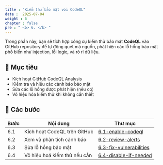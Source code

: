 ```yaml
---
title : "Kiểm thử bảo mật với CodeQL"
date :  2025-07-04 
weight : 6 
chapter : false
pre : " <b> 6. </b> "
---
```


Trong phần này, bạn sẽ tích hợp công cụ kiểm thử bảo mật **CodeQL** vào GitHub repository để tự động quét mã nguồn, phát hiện các lỗ hổng bảo mật phổ biến như injection, lỗi logic, và rò rỉ dữ liệu.

## 🎯 Mục tiêu

- Kích hoạt GitHub CodeQL Analysis
- Kiểm tra và hiểu các cảnh báo bảo mật
- Sửa các lỗ hổng được phát hiện (nếu có)
- Vô hiệu hóa kiểm thử khi không cần thiết

## 🧩 Các bước

| Bước | Nội dung | Thư mục |
|------|----------|---------|
| 6.1 | Kích hoạt CodeQL trên GitHub | [6.1-enable-codeql](6.1-enable-codeql/) |
| 6.2 | Xem và phân tích cảnh báo | [6.2-review-alerts](6.2-review-alerts/) |
| 6.3 | Sửa lỗ hổng bảo mật | [6.3-fix-vulnerabilities](6.3-fix-vulnerabilities/) |
| 6.4 | Vô hiệu hoá kiểm thử nếu cần | [6.4-disable-if-needed](6.4-disable-if-needed/) |

  
